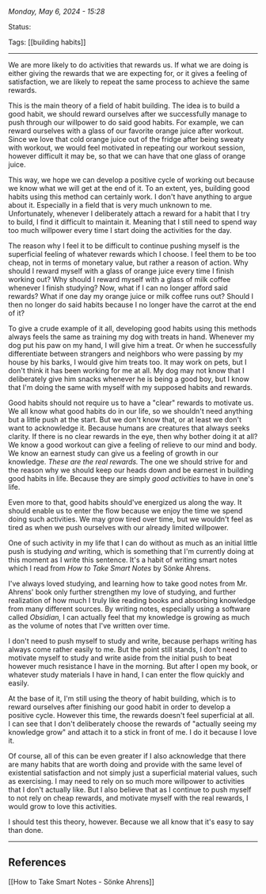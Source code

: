 
*Monday, May 6, 2024 - 15:28*

Status:

Tags: [[building habits]] 

---

We are more likely to do activities that rewards us. If what we are doing is either giving the rewards that we are expecting for, or it gives a feeling of satisfaction, we are likely to repeat the same process to achieve the same rewards.

This is the main theory of a field of habit building. The idea is to build a good habit, we should reward ourselves after we successfully manage to push through our willpower to do said good habits. For example, we can reward ourselves with a glass of our favorite orange juice after workout. Since we love that cold orange juice out of the fridge after being sweaty with workout, we would feel motivated in repeating our workout session, however difficult it may be, so that we can have that one glass of orange juice.

This way, we hope we can develop a positive cycle of working out because we know what we will get at the end of it. To an extent, yes, building good habits using this method can certainly work. I don't have anything to argue about it. Especially in a field that is very much unknown to me. Unfortunately, whenever I deliberately attach a reward for a habit that I try to build, I find it difficult to maintain it. Meaning that I still need to spend way too much willpower every time I start doing the activities for the day.

The reason why I feel it to be difficult to continue pushing myself is the superficial feeling of whatever rewards which I choose. I feel them to be too cheap, not in terms of monetary value, but rather a reason of action. Why should I reward myself with a glass of orange juice every time I finish working out? Why should I reward myself with a glass of milk coffee whenever I finish studying? Now, what if I can no longer afford said rewards? What if one day my orange juice or milk coffee runs out? Should I then no longer do said habits because I no longer have the carrot at the end of it?

To give a crude example of it all, developing good habits using this methods always feels the same as training my dog with treats in hand. Whenever my dog put his paw on my hand, I will give him a treat. Or when he successfully differentiate between strangers and neighbors who were passing by my house by his barks, I would give him treats too. It may work on pets, but I don't think it has been working for me at all. My dog may not know that I deliberately give him snacks whenever he is being a good boy, but I know that I'm doing the same with myself with my supposed habits and rewards.

Good habits should not require us to have a "clear" rewards to motivate us. We all know what good habits do in our life, so we shouldn't need anything but a little push at the start. But we don't know that, or at least we don't want to acknowledge it. Because humans are creatures that always seeks clarity. If there is no clear rewards in the eye, then why bother doing it at all? We know a good workout can give a feeling of relieve to our mind and body. We know an earnest study can give us a feeling of growth in our knowledge. *These are the real rewards.* The one we should strive for and the reason why we should keep our heads down and be earnest in building good habits in life. Because they are simply *good activities* to have in one's life.

Even more to that, good habits should've energized us along the way. It should enable us to enter the flow because we enjoy the time we spend doing such activities. We may grow tired over time, but we wouldn't feel as tired as when we push ourselves with our already limited willpower.

One of such activity in my life that I can do without as much as an initial little push is studying *and* writing, which is something that I'm currently doing at this moment as I write this sentence. It's a habit of writing smart notes which I read from *How to Take Smart Notes* by Sönke Ahrens.

I've always loved studying, and learning how to take good notes from Mr. Ahrens' book only further strengthen my love of studying, and further realization of how much I truly like reading books and absorbing knowledge from many different sources. By writing notes, especially using a software called *Obsidian,* I can actually feel that my knowledge is growing as much as the volume of notes that I've written over time.

I don't need to push myself to study and write, because perhaps writing has always come rather easily to me. But the point still stands, I don't need to motivate myself to study and write aside from the initial push to beat however much resistance I have in the morning. But after I open my book, or whatever study materials I have in hand, I can enter the flow quickly and easily.

At the base of it, I'm still using the theory of habit building, which is to reward ourselves after finishing our good habit in order to develop a positive cycle. However this time, the rewards doesn't feel superficial at all. I can see that I don't deliberately choose the rewards of "actually seeing my knowledge grow" and attach it to a stick in front of me. I do it because I love it.

Of course, all of this can be even greater if I also acknowledge that there are many habits that are worth doing and provide with the same level of existential satisfaction and not simply just a superficial material values, such as exercising. I may need to rely on so much more willpower to activities that I don't actually like. But I also believe that as I continue to push myself to not rely on cheap rewards, and motivate myself with the real rewards, I would grow to love this activities.

I should test this theory, however. Because we all know that it's easy to say than done.

---
## References

[[How to Take Smart Notes - Sönke Ahrens]]